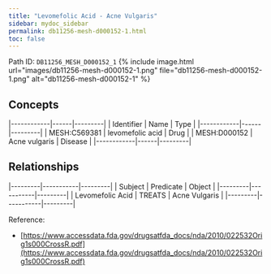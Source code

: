 ```yaml
---
title: "Levomefolic Acid - Acne Vulgaris"
sidebar: mydoc_sidebar
permalink: db11256-mesh-d000152-1.html
toc: false 
---
```



Path ID: `DB11256_MESH_D000152_1`
{% include image.html url="images/db11256-mesh-d000152-1.png" file="db11256-mesh-d000152-1.png" alt="db11256-mesh-d000152-1" %}

## Concepts

|------------|------|---------|
| Identifier | Name | Type    |
|------------|------|---------|
| MESH:C569381 | levomefolic acid | Drug |
| MESH:D000152 | Acne vulgaris | Disease |
|------------|------|---------|

## Relationships

|---------|-----------|---------|
| Subject | Predicate | Object  |
|---------|-----------|---------|
| Levomefolic Acid | TREATS | Acne Vulgaris |
|---------|-----------|---------|

Reference: 
  - [https://www.accessdata.fda.gov/drugsatfda_docs/nda/2010/022532Orig1s000CrossR.pdf](https://www.accessdata.fda.gov/drugsatfda_docs/nda/2010/022532Orig1s000CrossR.pdf)

